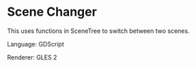 # Scene Changer

This uses functions in SceneTree to switch between two scenes.

Language: GDScript

Renderer: GLES 2
